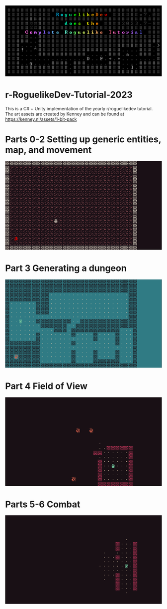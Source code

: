 ![RoguelikeDevTutorialImage2023](https://raw.githubusercontent.com/Jconrad15/r-RoguelikeDev-Tutorial-2023/main/Cthulhu%20Crawl/Assets/Art/Roguelike%20logo.png)

# r-RoguelikeDev-Tutorial-2023
This is a C# + Unity implementation of the yearly r/roguelikedev tutorial.
The art assets are created by Kenney and can be found at https://kenney.nl/assets/1-bit-pack 


# Parts 0-2 Setting up generic entities, map, and movement
![PlayerMovement](https://raw.githubusercontent.com/Jconrad15/r-RoguelikeDev-Tutorial-2023/main/Cthulhu%20Crawl/Screenshots/PlayerMovement.gif)

# Part 3 Generating a dungeon
![DungeonGeneration](https://raw.githubusercontent.com/Jconrad15/r-RoguelikeDev-Tutorial-2023/main/Cthulhu%20Crawl/Screenshots/DungeonGeneration.gif)

# Part 4 Field of View
![FieldOfView](https://raw.githubusercontent.com/Jconrad15/r-RoguelikeDev-Tutorial-2023/main/Cthulhu%20Crawl/Screenshots/FieldOfView.gif)

# Parts 5-6 Combat
![Combat](https://raw.githubusercontent.com/Jconrad15/r-RoguelikeDev-Tutorial-2023/main/Cthulhu%20Crawl/Screenshots/Combat.gif)



